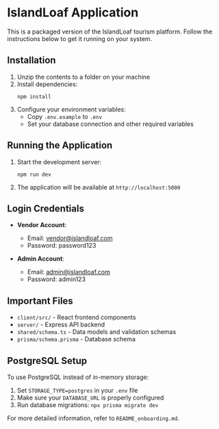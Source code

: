 # IslandLoaf Application

This is a packaged version of the IslandLoaf tourism platform. Follow the instructions below to get it running on your system.

## Installation

1. Unzip the contents to a folder on your machine
2. Install dependencies:
   ```
   npm install
   ```
3. Configure your environment variables:
   - Copy `.env.example` to `.env`
   - Set your database connection and other required variables

## Running the Application

1. Start the development server:
   ```
   npm run dev
   ```
2. The application will be available at `http://localhost:5000`

## Login Credentials

- **Vendor Account**: 
  - Email: vendor@islandloaf.com
  - Password: password123

- **Admin Account**:
  - Email: admin@islandloaf.com
  - Password: admin123

## Important Files

- `client/src/` - React frontend components
- `server/` - Express API backend
- `shared/schema.ts` - Data models and validation schemas
- `prisma/schema.prisma` - Database schema

## PostgreSQL Setup

To use PostgreSQL instead of in-memory storage:

1. Set `STORAGE_TYPE=postgres` in your `.env` file
2. Make sure your `DATABASE_URL` is properly configured
3. Run database migrations: `npx prisma migrate dev`

For more detailed information, refer to `README_onboarding.md`.